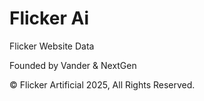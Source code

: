 # Flicker Ai

Flicker Website Data

Founded by Vander & NextGen

©️ Flicker Artificial 2025, All Rights Reserved.
